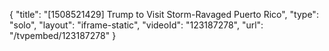 {
    "title": "[1508521429] Trump to Visit Storm-Ravaged Puerto Rico",
    "type": "solo",
    "layout": "iframe-static",
    "videoId": "123187278",
    "url": "\/tvpembed\/123187278"
}